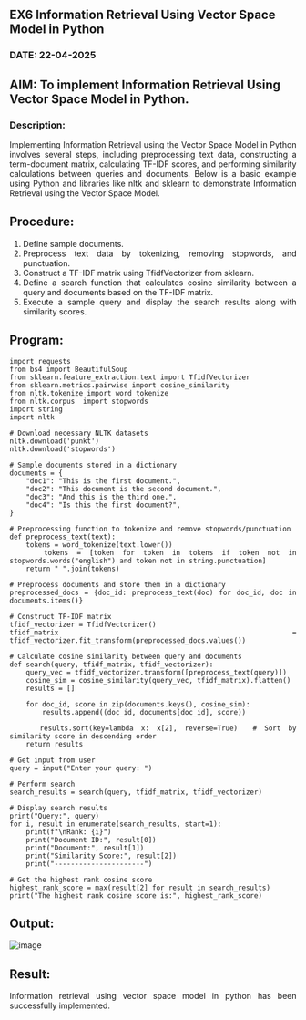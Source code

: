 ## EX6 Information Retrieval Using Vector Space Model in Python
### DATE: 22-04-2025
## AIM: To implement Information Retrieval Using Vector Space Model in Python.
### Description: 
<div align = "justify">
Implementing Information Retrieval using the Vector Space Model in Python involves several steps, including preprocessing text data, constructing a term-document matrix, 
calculating TF-IDF scores, and performing similarity calculations between queries and documents. Below is a basic example using Python and libraries like nltk and 
sklearn to demonstrate Information Retrieval using the Vector Space Model.

## Procedure:
1. Define sample documents.
2. Preprocess text data by tokenizing, removing stopwords, and punctuation.
3. Construct a TF-IDF matrix using TfidfVectorizer from sklearn.
4. Define a search function that calculates cosine similarity between a query and documents based on the TF-IDF matrix.
5. Execute a sample query and display the search results along with similarity scores.

## Program:
```
import requests
from bs4 import BeautifulSoup
from sklearn.feature_extraction.text import TfidfVectorizer
from sklearn.metrics.pairwise import cosine_similarity
from nltk.tokenize import word_tokenize
from nltk.corpus  import stopwords
import string
import nltk

# Download necessary NLTK datasets
nltk.download('punkt')
nltk.download('stopwords')

# Sample documents stored in a dictionary
documents = {
    "doc1": "This is the first document.",
    "doc2": "This document is the second document.",
    "doc3": "And this is the third one.",
    "doc4": "Is this the first document?",
}

# Preprocessing function to tokenize and remove stopwords/punctuation
def preprocess_text(text):
    tokens = word_tokenize(text.lower())
    tokens = [token for token in tokens if token not in stopwords.words("english") and token not in string.punctuation]
    return " ".join(tokens)

# Preprocess documents and store them in a dictionary
preprocessed_docs = {doc_id: preprocess_text(doc) for doc_id, doc in documents.items()}

# Construct TF-IDF matrix
tfidf_vectorizer = TfidfVectorizer()
tfidf_matrix = tfidf_vectorizer.fit_transform(preprocessed_docs.values())

# Calculate cosine similarity between query and documents
def search(query, tfidf_matrix, tfidf_vectorizer):
    query_vec = tfidf_vectorizer.transform([preprocess_text(query)])
    cosine_sim = cosine_similarity(query_vec, tfidf_matrix).flatten()
    results = []
    
    for doc_id, score in zip(documents.keys(), cosine_sim):
        results.append((doc_id, documents[doc_id], score))
    
    results.sort(key=lambda x: x[2], reverse=True)  # Sort by similarity score in descending order
    return results

# Get input from user
query = input("Enter your query: ")

# Perform search
search_results = search(query, tfidf_matrix, tfidf_vectorizer)

# Display search results
print("Query:", query)
for i, result in enumerate(search_results, start=1):
    print(f"\nRank: {i}")
    print("Document ID:", result[0])
    print("Document:", result[1])
    print("Similarity Score:", result[2])
    print("----------------------")

# Get the highest rank cosine score
highest_rank_score = max(result[2] for result in search_results)
print("The highest rank cosine score is:", highest_rank_score)
```  

## Output:

![image](https://github.com/user-attachments/assets/d0b13da9-2694-495b-9d2c-a33adc1dbce9)

## Result:

Information retrieval using vector space model in python has been successfully implemented.
